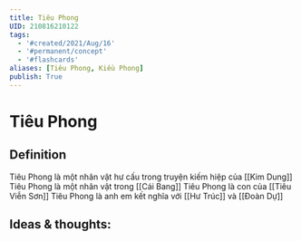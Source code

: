 ```yaml
---
title: Tiêu Phong
UID: 210816210122
tags:
  - '#created/2021/Aug/16'
  - '#permanent/concept'
  - '#flashcards'
aliases: [Tiêu Phong, Kiều Phong]
publish: True
---
```

# Tiêu Phong

## Definition
Tiêu Phong là một nhân vật hư cấu trong truyện kiếm hiệp của [[Kim Dung]]
Tiêu Phong là một nhân vật trong [[Cái Bang]]
Tiêu Phong là con của [[Tiêu Viễn Sơn]]
Tiêu Phong là anh em kết nghĩa với [[Hư Trúc]] và [[Đoàn Dự]]


## Ideas & thoughts:
